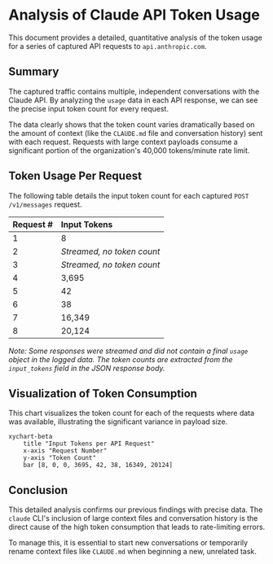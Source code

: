 # Analysis of Claude API Token Usage

This document provides a detailed, quantitative analysis of the token usage for a series of captured API requests to `api.anthropic.com`.

## Summary

The captured traffic contains multiple, independent conversations with the Claude API. By analyzing the `usage` data in each API response, we can see the precise input token count for every request.

The data clearly shows that the token count varies dramatically based on the amount of context (like the `CLAUDE.md` file and conversation history) sent with each request. Requests with large context payloads consume a significant portion of the organization's 40,000 tokens/minute rate limit.

## Token Usage Per Request

The following table details the input token count for each captured `POST /v1/messages` request.

| Request # | Input Tokens               |
| :-------- | :------------------------- |
| 1         | 8                          |
| 2         | *Streamed, no token count* |
| 3         | *Streamed, no token count* |
| 4         | 3,695                      |
| 5         | 42                         |
| 6         | 38                         |
| 7         | 16,349                     |
| 8         | 20,124                     |

*Note: Some responses were streamed and did not contain a final `usage` object in the logged data. The token counts are extracted from the `input_tokens` field in the JSON response body.*

## Visualization of Token Consumption

This chart visualizes the token count for each of the requests where data was available, illustrating the significant variance in payload size.

```mermaid
xychart-beta
    title "Input Tokens per API Request"
    x-axis "Request Number"
    y-axis "Token Count"
    bar [8, 0, 0, 3695, 42, 38, 16349, 20124]
```

## Conclusion

This detailed analysis confirms our previous findings with precise data. The `claude` CLI's inclusion of large context files and conversation history is the direct cause of the high token consumption that leads to rate-limiting errors.

To manage this, it is essential to start new conversations or temporarily rename context files like `CLAUDE.md` when beginning a new, unrelated task.
